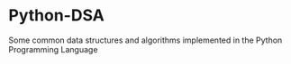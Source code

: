 # Python-DSA
Some common data structures and algorithms implemented in the Python Programming Language

